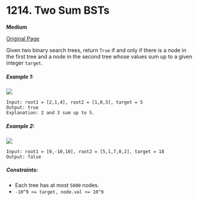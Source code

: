 # 1214. Two Sum BSTs

**Medium**

[Original Page](https://leetcode.com/problems/two-sum-bsts/)

Given two binary search trees, return `True` if and only if there is a node in the first tree and a node in the second tree whose values sum up to a given integer `target`.

##### Example 1:
![](https://assets.leetcode.com/uploads/2019/05/31/1368_1_b.png)
```
Input: root1 = [2,1,4], root2 = [1,0,3], target = 5
Output: true
Explanation: 2 and 3 sum up to 5.
```

##### Example 2:
![](https://assets.leetcode.com/uploads/2019/05/31/1368_2_b.png)
```
Input: root1 = [0,-10,10], root2 = [5,1,7,0,2], target = 18
Output: false
```

##### Constraints:
- Each tree has at most `5000` nodes.
- `-10^9 <= target, node.val <= 10^9`
